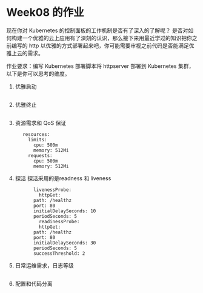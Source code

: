 # Week08 的作业


现在你对 Kubernetes 的控制面板的工作机制是否有了深入的了解呢？
是否对如何构建一个优雅的云上应用有了深刻的认识，那么接下来用最近学过的知识把你之前编写的 http 以优雅的方式部署起来吧，你可能需要审视之前代码是否能满足优雅上云的需求。

作业要求：编写 Kubernetes 部署脚本将 httpserver 部署到 Kubernetes 集群，以下是你可以思考的维度。

1. 优雅启动
```

```
2. 优雅终止
```

```
3. 资源需求和 QoS 保证
```
      resources:
        limits:
          cpu: 500m
          memory: 512Mi
        requests:
          cpu: 500m
          memory: 512Mi
```
4. 探活
探活采用的是readness 和 liveness 

```
          livenessProbe:
            httpGet:
          path: /healthz
          port: 80
          initialDelaySeconds: 10
          periodSeconds: 5
            readinessProbe:
            httpGet:
          path: /healthz
          port: 80
          initialDelaySeconds: 30
          periodSeconds: 5
          successThreshold: 2
```
5. 日常运维需求，日志等级
```shell
```
6. 配置和代码分离
```shell
```


